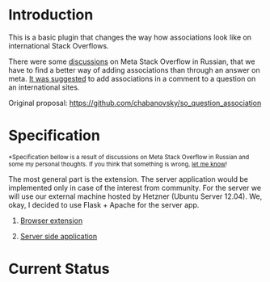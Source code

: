 # Introduction

This is a basic plugin that changes the way how associations look like on international Stack Overflows.

There were some [discussions](http://meta.ru.stackoverflow.com/questions/4500/) on Meta Stack Overflow in Russian, that we have to find a better way of adding associations than through an answer on meta. [It was suggested](http://meta.ru.stackoverflow.com/a/4507/6) to add associations in a comment to a question on an international sites.

Original proposal: https://github.com/chabanovsky/so_question_association

# Specification 

<sup>\*Specification bellow is a result of discussions on Meta Stack Overflow in Russian and some my personal thoughts. If you think that something is wrong, [let me know](http://meta.ru.stackoverflow.com/questions/ask)!</sup>

The most general part is the extension. The server application would be implemented only in case of the interest from community. For the server we will use our external machine hosted by Hetzner (Ubuntu Server 12.04). We, okay, I decided to use Flask + Apache for the server app.

1. [Browser extension](/chabanovsky/so_association_tools/tree/master/extension)

2. [Server side application](/chabanovsky/so_association_tools/tree/master/server_app)


# Current Status
